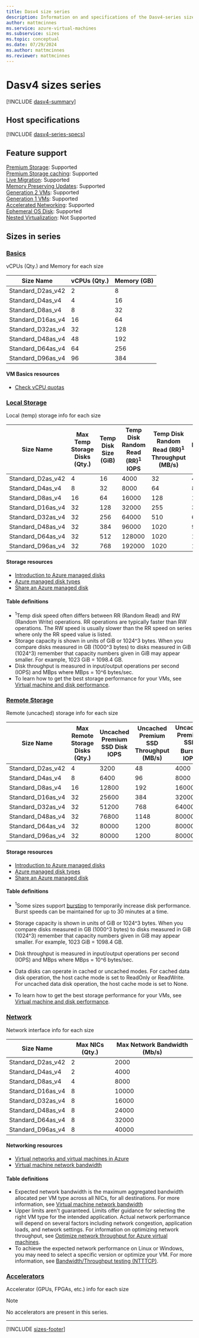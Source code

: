 ```yaml
---
title: Dasv4 size series
description: Information on and specifications of the Dasv4-series sizes
author: mattmcinnes
ms.service: azure-virtual-machines
ms.subservice: sizes
ms.topic: conceptual
ms.date: 07/29/2024
ms.author: mattmcinnes
ms.reviewer: mattmcinnes
---
```


# Dasv4 sizes series

[!INCLUDE [dasv4-summary](./includes/dasv4-series-summary.md)]

## Host specifications
[!INCLUDE [dasv4-series-specs](./includes/dasv4-series-specs.md)]

## Feature support
[Premium Storage](../../premium-storage-performance.md): Supported <br>[Premium Storage caching](../../premium-storage-performance.md): Supported <br>[Live Migration](../../maintenance-and-updates.md): Supported <br>[Memory Preserving Updates](../../maintenance-and-updates.md): Supported <br>[Generation 2 VMs](../../generation-2.md): Supported <br>[Generation 1 VMs](../../generation-2.md): Supported <br>[Accelerated Networking](/azure/virtual-network/create-vm-accelerated-networking-cli): Supported <br>[Ephemeral OS Disk](../../ephemeral-os-disks.md): Supported <br>[Nested Virtualization](/virtualization/hyper-v-on-windows/user-guide/nested-virtualization): Not Supported <br>

## Sizes in series

### [Basics](#tab/sizebasic)

vCPUs (Qty.) and Memory for each size

| Size Name | vCPUs (Qty.) | Memory (GB) |
| --- | --- | --- |
| Standard_D2as_v42 | 2 | 8 |
| Standard_D4as_v4 | 4 | 16 |
| Standard_D8as_v4 | 8 | 32 |
| Standard_D16as_v4 | 16 | 64 |
| Standard_D32as_v4 | 32 | 128 |
| Standard_D48as_v4 | 48 | 192 |
| Standard_D64as_v4 | 64 | 256 |
| Standard_D96as_v4 | 96 | 384 |

#### VM Basics resources
- [Check vCPU quotas](../../../virtual-machines/quotas.md)

### [Local Storage](#tab/sizestoragelocal)

Local (temp) storage info for each size

| Size Name | Max Temp Storage Disks (Qty.) | Temp Disk Size (GiB) | Temp Disk Random Read (RR)<sup>1</sup> IOPS | Temp Disk Random Read (RR)<sup>1</sup> Throughput (MB/s) | Temp Disk Random Write (RW)<sup>1</sup> IOPS | Temp Disk Random Write (RW)<sup>1</sup> Throughput (MB/s) |
| --- | --- | --- | --- | --- | --- | --- |
| Standard_D2as_v42 | 4 | 16 | 4000 | 32 | 4000 | 100 |
| Standard_D4as_v4 | 8 | 32 | 8000 | 64 | 8000 | 200 |
| Standard_D8as_v4 | 16 | 64 | 16000 | 128 | 16000 | 400 |
| Standard_D16as_v4 | 32 | 128 | 32000 | 255 | 32000 | 800 |
| Standard_D32as_v4 | 32 | 256 | 64000 | 510 | 64000 | 1600 |
| Standard_D48as_v4 | 32 | 384 | 96000 | 1020 | 96000 | 2000 |
| Standard_D64as_v4 | 32 | 512 | 128000 | 1020 | 128000 | 2000 |
| Standard_D96as_v4 | 32 | 768 | 192000 | 1020 | 192000 | 2000 |

#### Storage resources
- [Introduction to Azure managed disks](../../../virtual-machines/managed-disks-overview.md)
- [Azure managed disk types](../../../virtual-machines/disks-types.md)
- [Share an Azure managed disk](../../../virtual-machines/disks-shared.md)

#### Table definitions
- <sup>1</sup>Temp disk speed often differs between RR (Random Read) and RW (Random Write) operations. RR operations are typically faster than RW operations. The RW speed is usually slower than the RR speed on series where only the RR speed value is listed.
- Storage capacity is shown in units of GiB or 1024^3 bytes. When you compare disks measured in GB (1000^3 bytes) to disks measured in GiB (1024^3) remember that capacity numbers given in GiB may appear smaller. For example, 1023 GiB = 1098.4 GB.
- Disk throughput is measured in input/output operations per second (IOPS) and MBps where MBps = 10^6 bytes/sec.
- To learn how to get the best storage performance for your VMs, see [Virtual machine and disk performance](../../../virtual-machines/disks-performance.md).

### [Remote Storage](#tab/sizestorageremote)

Remote (uncached) storage info for each size

| Size Name | Max Remote Storage Disks (Qty.) | Uncached Premium SSD Disk IOPS | Uncached Premium SSD Throughput (MB/s) | Uncached Premium SSD Burst<sup>1</sup> IOPS | Uncached Premium SSD Burst<sup>1</sup> Throughput (MB/s) |
| --- | --- | --- | --- | --- | --- |
| Standard_D2as_v42 | 4 | 3200 | 48 | 4000 | 200 |
| Standard_D4as_v4 | 8 | 6400 | 96 | 8000 | 200 |
| Standard_D8as_v4 | 16 | 12800 | 192 | 16000 | 400 |
| Standard_D16as_v4 | 32 | 25600 | 384 | 32000 | 800 |
| Standard_D32as_v4 | 32 | 51200 | 768 | 64000 | 1600 |
| Standard_D48as_v4 | 32 | 76800 | 1148 | 80000 | 2000 |
| Standard_D64as_v4 | 32 | 80000 | 1200 | 80000 | 2000 |
| Standard_D96as_v4 | 32 | 80000 | 1200 | 80000 | 2000 |

#### Storage resources
- [Introduction to Azure managed disks](../../../virtual-machines/managed-disks-overview.md)
- [Azure managed disk types](../../../virtual-machines/disks-types.md)
- [Share an Azure managed disk](../../../virtual-machines/disks-shared.md)

#### Table definitions
- <sup>1</sup>Some sizes support [bursting](../../disk-bursting.md) to temporarily increase disk performance. Burst speeds can be maintained for up to 30 minutes at a time.

- Storage capacity is shown in units of GiB or 1024^3 bytes. When you compare disks measured in GB (1000^3 bytes) to disks measured in GiB (1024^3) remember that capacity numbers given in GiB may appear smaller. For example, 1023 GiB = 1098.4 GB.
- Disk throughput is measured in input/output operations per second (IOPS) and MBps where MBps = 10^6 bytes/sec.
- Data disks can operate in cached or uncached modes. For cached data disk operation, the host cache mode is set to ReadOnly or ReadWrite. For uncached data disk operation, the host cache mode is set to None.
- To learn how to get the best storage performance for your VMs, see [Virtual machine and disk performance](../../../virtual-machines/disks-performance.md).


### [Network](#tab/sizenetwork)

Network interface info for each size

| Size Name | Max NICs (Qty.) | Max Network Bandwidth (Mb/s) |
| --- | --- | --- |
| Standard_D2as_v42 | 2 | 2000 |
| Standard_D4as_v4 | 2 | 4000 |
| Standard_D8as_v4 | 4 | 8000 |
| Standard_D16as_v4 | 8 | 10000 |
| Standard_D32as_v4 | 8 | 16000 |
| Standard_D48as_v4 | 8 | 24000 |
| Standard_D64as_v4 | 8 | 32000 |
| Standard_D96as_v4 | 8 | 40000 |

#### Networking resources
- [Virtual networks and virtual machines in Azure](/azure/virtual-network/network-overview)
- [Virtual machine network bandwidth](/azure/virtual-network/virtual-machine-network-throughput)

#### Table definitions
- Expected network bandwidth is the maximum aggregated bandwidth allocated per VM type across all NICs, for all destinations. For more information, see [Virtual machine network bandwidth](/azure/virtual-network/virtual-machine-network-throughput)
- Upper limits aren't guaranteed. Limits offer guidance for selecting the right VM type for the intended application. Actual network performance will depend on several factors including network congestion, application loads, and network settings. For information on optimizing network throughput, see [Optimize network throughput for Azure virtual machines](/azure/virtual-network/virtual-network-optimize-network-bandwidth). 
-  To achieve the expected network performance on Linux or Windows, you may need to select a specific version or optimize your VM. For more information, see [Bandwidth/Throughput testing (NTTTCP)](/azure/virtual-network/virtual-network-bandwidth-testing).

### [Accelerators](#tab/sizeaccelerators)

Accelerator (GPUs, FPGAs, etc.) info for each size

> [!NOTE]
> No accelerators are present in this series.

---

[!INCLUDE [sizes-footer](../includes/sizes-footer.md)]


